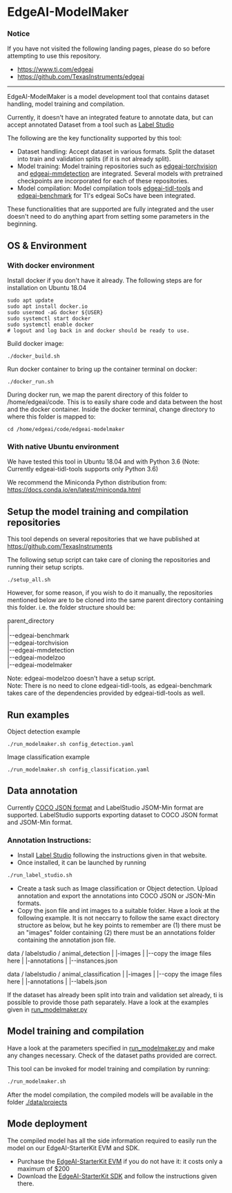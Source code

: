 # EdgeAI-ModelMaker

### Notice
If you have not visited the following landing pages, please do so before attempting to use this repository.
- https://www.ti.com/edgeai 
- https://github.com/TexasInstruments/edgeai

<hr>

EdgeAI-ModelMaker is a model development tool that contains dataset handling, model training and compilation. 

Currently, it doesn't have an integrated feature to annotate data, but can accept annotated Dataset from a tool such as [Label Studio](https://labelstud.io/)

The following are the key functionality supported by this tool:
- Dataset handling: Accept dataset in various formats. Split the dataset into train and validation splits (if it is not already split).
- Model training: Model training repositories such as [edgeai-torchvision](https://github.com/TexasInstruments/edgeai-torchvision) and [edgeai-mmdetection](https://github.com/TexasInstruments/edgeai-mmdetection) are integrated. Several models with pretrained checkpoints are incorporated for each of these repositories.
- Model compilation: Model compilation tools [edgeai-tidl-tools](https://github.com/TexasInstruments/edgeai-tidl-tools) and [edgeai-benchmark](https://github.com/TexasInstruments/edgeai-benchmark) for TI's edgeai SoCs have been integrated.

These functionalities that are supported are fully integrated and the user doesn't need to do anything apart from setting some parameters in the beginning.  


## OS & Environment 

### With docker environment

Install docker if you don't have it already. The following steps are for installation on Ubuntu 18.04
```
sudo apt update
sudo apt install docker.io
sudo usermod -aG docker ${USER}
sudo systemctl start docker
sudo systemctl enable docker
# logout and log back in and docker should be ready to use.
```

Build docker image:
```
./docker_build.sh
```

Run docker container to bring up the container terminal on docker:
```
./docker_run.sh
```

During docker run, we map the parent directory of this folder to /home/edgeai/code. This is to easily share code and data between the host and the docker container. Inside the docker terminal, change directory to where this folder is mapped to:
```
cd /home/edgeai/code/edgeai-modelmaker
```

###  With native Ubuntu environment
We have tested this tool in Ubuntu 18.04 and with Python 3.6 (Note: Currently edgeai-tidl-tools supports only Python 3.6)

We recommend the Miniconda Python distribution from: https://docs.conda.io/en/latest/miniconda.html


## Setup the model training and compilation repositories

This tool depends on several repositories that we have published at https://github.com/TexasInstruments

The following setup script can take care of cloning the repositories and running their setup scripts.
```
./setup_all.sh
```

However, for some reason, if you wish to do it manually, the repositories mentioned below are to be cloned into the same parent directory containing this folder. i.e. the folder structure should be:

parent_directory<br>
    |<br>
    |--edgeai-benchmark<br>
    |--edgeai-torchvision<br>
    |--edgeai-mmdetection<br>
    |--edgeai-modelzoo<br>
    |--edgeai-modelmaker<br>


Note: edgeai-modelzoo doesn't have a setup script.<br>
Note: There is no need to clone edgeai-tidl-tools, as edgeai-benchmark takes care of the dependencies provided by edgeai-tidl-tools as well.


## Run examples

Object detection example
```
./run_modelmaker.sh config_detection.yaml
```

Image classification example
```
./run_modelmaker.sh config_classification.yaml
```

## Data annotation

Currently [COCO JSON format](https://cocodataset.org/#format-data) and LabelStudio JSOM-Min format are supported. LabelStudio supports exporting dataset to COCO JSON format and JSOM-Min format.

### Annotation Instructions:
- Install [Label Studio](https://labelstud.io/) following the instructions given in that website.
- Once installed, it can be launched by running
```bash
./run_label_studio.sh
```
- Create a task such as Image classification or Object detection. Upload annotation and export the annotations into COCO JSON or JSON-Min formats.
- Copy the json file and int images to a suitable folder. Have a look at the following example. It is not neccarry to follow the same exact directory structore as below, but he key points to remember are (1) there must be an "images" folder containing (2) there must be an annotations folder containing the annotation json file.

data / labelstudio / animal_detection
                              |
                              |-images
                              |     |--copy the image files here
                              |
                              |-annotations
                                    |
                                    |--instances.json


data / labelstudio / animal_classification
                              |
                              |-images
                              |     |--copy the image files here
                              |
                              |-annotations
                                    |
                                    |--labels.json

If the dataset has already been split into train and validation set already, ti is possible to provide those path separately. Have a look at the examples given in [run_modelmaker.py](./run_modelmaker.py)

## Model training and compilation

Have a look at the parameters specified in [run_modelmaker.py](./run_modelmaker.py) and make any changes necessary. Check of the dataset paths provided are correct.

This tool can be invoked for model training and compilation by running:
```bash
./run_modelmaker.sh
```

After the model compilation, the compiled models will be available in the folder [./data/projects](./data/projects)


## Mode deployment
The compiled model has all the side information required to easily run the model on our EdgeAI-StarterKit EVM and SDK. 
- Purchase the [EdgeAI-StarterKit EVM](https://www.ti.com/tool/SK-TDA4VM) if you do not have it: it costs only a maximum of $200
- Download the [EdgeAI-StarterKit SDK](https://www.ti.com/tool/download/PROCESSOR-SDK-LINUX-SK-TDA4VM) and follow the instructions given there.
